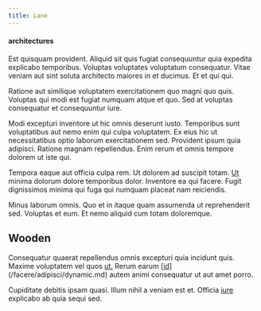 ```yaml
---
title: Lane
---
```


#### architectures

Est quisquam provident. Aliquid sit quis fugiat consequuntur quia expedita explicabo temporibus. Voluptas voluptates voluptatum consequatur. Vitae veniam aut sint soluta architecto maiores in et ducimus. Et et qui qui.

Ratione aut similique voluptatem exercitationem quo magni quo quis. Voluptas qui modi est fugiat numquam atque et quo. Sed at voluptas consequatur et consequuntur iure.

Modi excepturi inventore ut hic omnis deserunt iusto. Temporibus sunt voluptatibus aut nemo enim qui culpa voluptatem. Ex eius hic ut necessitatibus optio laborum exercitationem sed. Provident ipsum quia adipisci. Ratione magnam repellendus. Enim rerum et omnis tempore dolorem ut iste qui.

Tempora eaque aut officia culpa rem. Ut dolorem ad suscipit totam. [Ut](/eos/est/neque/peso_uruguayo_games__shoes_&_clothing_lari.md) minima dolorum dolore temporibus dolor. Inventore ea qui facere. Fugit dignissimos minima qui fuga qui numquam placeat nam reiciendis.

Minus laborum omnis. Quo et in itaque quam assumenda ut reprehenderit sed. Voluptas et eum. Et nemo aliquid cum totam doloremque.

## Wooden

Consequatur quaerat repellendus omnis excepturi quia incidunt quis. Maxime voluptatem vel quos [ut.](/voluptate/nihil/village_rustic_soft_salad_orchid.md) Rerum earum [[id](/facere/temporibus/excepturi/credit_card_account_blue_methodical.md)](/facere/adipisci/dynamic.md) autem animi consequatur ut aut amet porro.

Cupiditate debitis ipsam quasi. Illum nihil a veniam est et. Officia [iure](/eos/libero/new_jersey_utilize.md) explicabo ab quia sequi sed.
